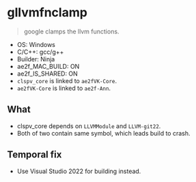 # gllvmfnclamp
> google clamps the llvm functions.

- OS:       Windows
- C/C++:    gcc/g++
- Builder:  Ninja
- ae2f_MAC_BUILD:   ON
- ae2f_IS_SHARED:   ON
- `clspv_core` is linked to `ae2fVK-Core`.
- `ae2fVK-Core` is linked to `ae2f-Ann`.

## What
- clspv_core depends on `LLVMModule` and `LLVM-git22`.  
- Both of two contain same symbol, which leads build to crash.

## Temporal fix
- Use Visual Studio 2022 for building instead.
